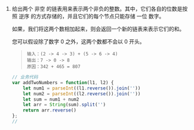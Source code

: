 1. 给出两个 非空 的链表用来表示两个非负的整数。其中，它们各自的位数是按照 逆序 的方式存储的，并且它们的每个节点只能存储 一位 数字。

   如果，我们将这两个数相加起来，则会返回一个新的链表来表示它们的和。

   您可以假设除了数字 0 之外，这两个数都不会以 0 开头。

   > ```
   > 输入：(2 -> 4 -> 3) + (5 -> 6 -> 4)
   > 输出：7 -> 0 -> 8
   > 原因：342 + 465 = 807
   > ```

   ```javascript
   // 业务代码
   var addTwoNumbers = function(l1, l2) {
       let num1 = parseInt((l1.reverse()).join(''))
       let num2 = parseInt((l2.reverse()).join(''))
       let sum = num1 + num2
       let arr = String(sum).split('')
       return arr.reverse()
   };
   // 
   ```

   